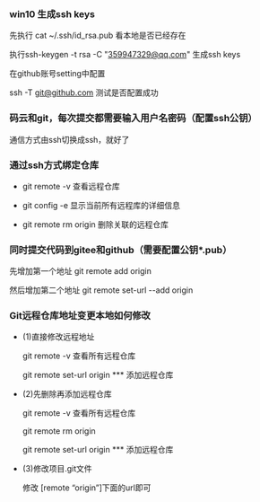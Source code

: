 ### win10 生成ssh keys

先执行 cat ~/.ssh/id_rsa.pub 看本地是否已经存在

执行ssh-keygen -t rsa -C "359947329@qq.com" 生成ssh keys

在github账号setting中配置

ssh -T git@github.com 测试是否配置成功

### 码云和git，每次提交都需要输入用户名密码（配置ssh公钥）

通信方式由ssh切换成ssh，就好了

### 通过ssh方式绑定仓库

- git remote -v  查看远程仓库
- git config -e  显示当前所有远程库的详细信息

- git remote rm origin 删除关联的远程仓库

### 同时提交代码到gitee和github（需要配置公钥*.pub）

先增加第一个地址 git remote add origin <url1>

然后增加第二个地址 git remote set-url --add origin <url2>

### Git远程仓库地址变更本地如何修改

- (1)直接修改远程地址
 
    git remote -v 查看所有远程仓库

    git remote set-url origin *** 添加远程仓库

- (2)先删除再添加远程仓库

    git remote -v 查看所有远程仓库

    git remote rm origin

    git remote set-url origin *** 添加远程仓库

- (3)修改项目.git文件

    修改 [remote “origin”]下面的url即可